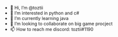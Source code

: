 - 👋 Hi, I’m @toztii
- 👀 I’m interested in python and c#
- 🌱 I’m currently learning java
- 💞️ I’m looking to collaborate on big game procject
- 📫 How to reach me discord: toztii#1190

<!---
toztii/toztii is a ✨ special ✨ repository because its `README.md` (this file) appears on your GitHub profile.
You can click the Preview link to take a look at your changes.
--->
